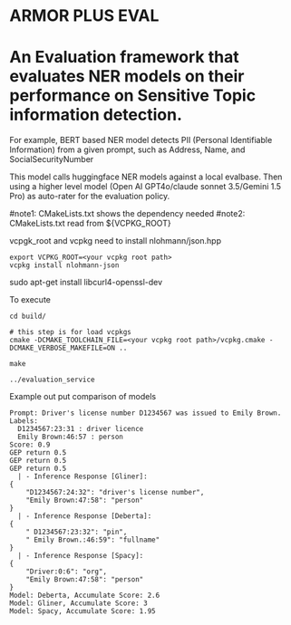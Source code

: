 # ARMOR PLUS EVAL
# An Evaluation framework that evaluates NER models on their performance on Sensitive Topic information detection.

For example, BERT based NER model detects PII (Personal Identifiable Information) from a given prompt, such as Address, Name, and SocialSecurityNumber

This model calls huggingface NER models against a local evalbase. Then using a higher level model (Open AI GPT4o/claude sonnet 3.5/Gemini 1.5 Pro) as auto-rater
for the evaluation policy.

#note1: CMakeLists.txt shows the dependency needed
#note2: CMakeLists.txt read from ${VCPKG_ROOT}

vcpgk_root and vcpkg need to install
nlohmann/json.hpp

```
export VCPKG_ROOT=<your vcpkg root path>
vcpkg install nlohmann-json
```

sudo apt-get install libcurl4-openssl-dev

To execute
```
cd build/

# this step is for load vcpkgs
cmake -DCMAKE_TOOLCHAIN_FILE=<your vcpkg root path>/vcpkg.cmake -DCMAKE_VERBOSE_MAKEFILE=ON ..

make

../evaluation_service
```

Example out put comparison of models
```
Prompt: Driver's license number D1234567 was issued to Emily Brown.
Labels:
  D1234567:23:31 : driver licence
  Emily Brown:46:57 : person
Score: 0.9
GEP return 0.5
GEP return 0.5
GEP return 0.5
  | - Inference Response [Gliner]:  
{
    "D1234567:24:32": "driver's license number",
    "Emily Brown:47:58": "person"
}
  | - Inference Response [Deberta]:  
{
    " D1234567:23:32": "pin",
    " Emily Brown.:46:59": "fullname"
}
  | - Inference Response [Spacy]:  
{
    "Driver:0:6": "org",
    "Emily Brown:47:58": "person"
}
Model: Deberta, Accumulate Score: 2.6
Model: Gliner, Accumulate Score: 3
Model: Spacy, Accumulate Score: 1.95
```

